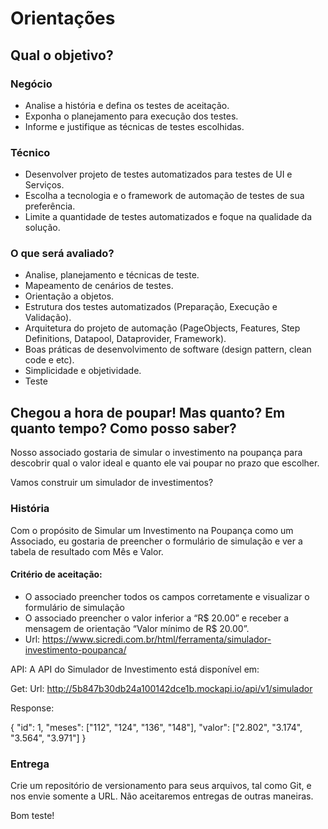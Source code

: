 # Orientações
## Qual o objetivo?

### Negócio
- Analise a história e defina os testes de aceitação.
- Exponha o planejamento para execução dos testes.
- Informe e justifique as técnicas de testes escolhidas.


### Técnico
- Desenvolver projeto de testes automatizados para testes de UI e Serviços.
- Escolha a tecnologia e o framework de automação de testes de sua preferência.
- Limite a quantidade de testes automatizados e foque na qualidade da solução.

### O que será avaliado?
- Analise, planejamento e técnicas de teste.
- Mapeamento de cenários de testes.
- Orientação a objetos.
- Estrutura dos testes automatizados (Preparação, Execução e Validação).
- Arquitetura do projeto de automação (PageObjects, Features, Step Definitions, Datapool, Dataprovider, Framework).
- Boas práticas de desenvolvimento de software (design pattern, clean code e etc).
- Simplicidade e objetividade.
- Teste


## Chegou a hora de poupar! Mas quanto? Em quanto tempo? Como posso saber?

Nosso associado gostaria de simular o investimento na poupança para descobrir qual o valor ideal e quanto ele vai poupar no prazo que escolher.

Vamos construir um simulador de investimentos?

### História
Com o propósito de Simular um Investimento na Poupança como um Associado, eu gostaria de preencher o formulário de simulação
e ver a tabela de resultado com Mês e Valor.

#### Critério de aceitação:
- O associado preencher todos os campos corretamente e visualizar o formulário de simulação
- O associado preencher o valor inferior a “R$ 20.00” e receber a mensagem de orientação “Valor mínimo de R$ 20.00”.
- Url: https://www.sicredi.com.br/html/ferramenta/simulador-investimento-poupanca/

API:
A API do Simulador de Investimento está disponível em:

Get:
Url: http://5b847b30db24a100142dce1b.mockapi.io/api/v1/simulador

Response:

{
    "id": 1,
    "meses": ["112", "124", "136", "148"],
    "valor": ["2.802", "3.174", "3.564", "3.971"]
}

### Entrega
Crie um repositório de versionamento para seus arquivos, tal como Git, e nos envie somente a URL. Não aceitaremos entregas de outras maneiras.

Bom teste!
